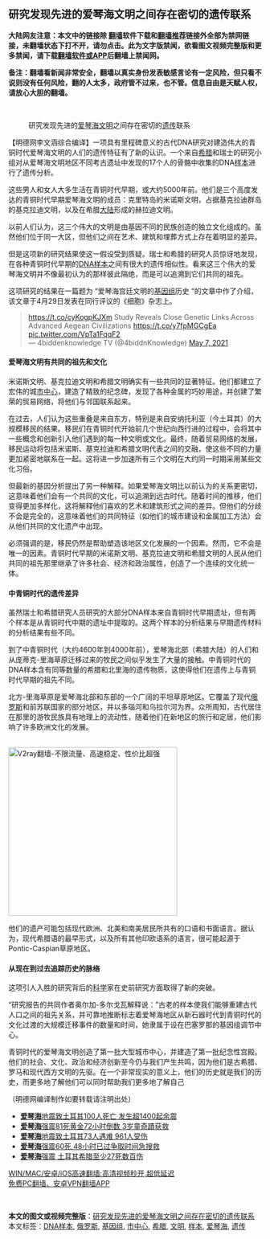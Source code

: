  <h2>研究发现先进的爱琴海文明之间存在密切的遗传联系</h2> <p class="notice"><b>大陆网友注意：本文中的链接除 <a href="https://github.com/bannedbook/fanqiang" >翻墙</a>软件下载和<a href="https://github.com/killgcd/justmysocks/blob/master/README.md">翻墙推荐</a>链接外全部为禁网链接，未翻墙状态下打不开，请勿点击。此为文字版禁闻，欲看图文视频完整版和更多禁闻，请下载<a href="https://github.com/bannedbook/fanqiang">翻墙软件或APP</a>后翻墙上禁闻网。</p><p>备注：翻墙看新闻非常安全，翻墙以真实身份发表敏感言论有一定风险，但只看不说则没有任何风险，翻的人太多，政府管不过来，也不管。信息自由是天赋人权，请放心大胆的翻墙。</b></p>  <div class="entry"> <br /> <figure><a href="https://i2.wp.com/upload-images-bucket-v64rleca837do.s3.eu-west-1.amazonaws.com/wp-content/uploads/2021/05/07152414/%E6%9C%AA%E6%A0%87%E9%A2%98-1-37.jpg?fit=860%2C484&#038;ssl=1" data-caption="研究发现先进的爱琴海文明之间存在密切的遗传联系"></a><figcaption class="wp-caption-text">研究发现先进的<a href="https://www.bannedbook.org/bnews/tag/%E7%88%B1%E7%90%B4%E6%B5%B7/" class="st_tag internal_tag" rel="tag" title="标签 爱琴海 下的日志">爱琴海</a><a href="https://www.bannedbook.org/bnews/tag/%E6%96%87%E6%98%8E/" class="st_tag internal_tag" rel="tag" title="标签 文明 下的日志">文明</a>之间存在密切的<a href="https://www.bannedbook.org/bnews/tag/%E9%81%97%E4%BC%A0/" class="st_tag internal_tag" rel="tag" title="标签 遗传 下的日志">遗传</a>联系</figcaption></figure> <p>【明德网李文涵综合编译】一项具有里程碑意义的古代DNA研究对建造伟大的青铜时代爱琴海文明的人们的遗传特征有了新的认识。一个来自<a href="https://www.bannedbook.org/bnews/tag/%e5%b8%8c%e8%85%8a/" class="st_tag internal_tag" rel="tag" title="标签 希腊 下的日志">希腊</a>和瑞士的研究小组对从爱琴海文明地区不同考古遗址中发现的17个人的骨骼中收集的DNA<a href="https://www.bannedbook.org/bnews/tag/%E6%A0%B7%E6%9C%AC/" class="st_tag internal_tag" rel="tag" title="标签 样本 下的日志">样本</a>进行了遗传分析。</p> <p>这些男人和女人大多生活在青铜时代早期，或大约5000年前。他们是三个高度发达的青铜时代早期爱琴海文明的成员：克里特岛的米诺斯文明，占据基克拉迪群岛的基克拉迪文明，以及在希腊<span class='wp_keywordlink_affiliate'><a href="https://www.bannedbook.org/" title="大陆" target="_blank">大陆</a></span>形成的赫拉迪文明。</p> <p>以前人们认为，这三个伟大的文明是由基因不同的民族创造的独立文化组成的。虽然他们位于同一大区，但他们之间在艺术、建筑和埋葬方式上存在着明显的差异。</p> <p>但是这项新的研究结果使这一假设受到质疑。瑞士和希腊的研究人员惊讶地发现，在各种青铜时代早期的<a href="https://www.bannedbook.org/bnews/tag/DNA%E6%A0%B7%E6%9C%AC/" class="st_tag internal_tag" rel="tag" title="标签 DNA样本 下的日志">DNA样本</a>之间有很大的遗传相似性。看来这三个伟大的爱琴海文明并不像最初认为的那样彼此隔绝，而是可以追溯到它们共同的祖先。</p> <p>这项研究的结果在一篇题为 &#8220;爱琴海宫廷文明的<a href="https://www.bannedbook.org/bnews/tag/%E5%9F%BA%E5%9B%A0%E7%BB%84/" class="st_tag internal_tag" rel="tag" title="标签 基因组 下的日志">基因组</a>历史 &#8220;的文章中作了介绍，该文章于4月29日发表在同行评议的《细胞》杂志上。</p>  <blockquote class="twitter-tweet" data-width="550" data-dnt="true"> <a href="https://t.co/cyKogpKJXm">https://t.co/cyKogpKJXm</a> Study Reveals Close Genetic Links Across Advanced Aegean Civilizations <a href="https://t.co/y7fpMGCgEa">https://t.co/y7fpMGCgEa</a> <a href="https://t.co/VpTa1FqqF2">pic.twitter.com/VpTa1FqqF2</a><br/> &mdash; 4biddenknowledge TV (@4biddnKnowledge) <a href="https://twitter.com/4biddnKnowledge/status/1390657448315265031?ref_src=twsrc%5Etfw">May 7, 2021</a><br/> </blockquote> <h4><strong>爱琴海文明有共同的祖先和文化</strong></h4> <p>米诺斯文明、基克拉迪文明和希腊文明确实有一些共同的显著特征。他们都建立了宏伟的城<a href="https://www.bannedbook.org/bnews/tag/%E5%B8%82%E4%B8%AD%E5%BF%83/" class="st_tag internal_tag" rel="tag" title="标签 市中心 下的日志">市中心</a>，建造了精致的纪念碑，发现了各种金属的巧妙用途，并创建了繁荣的贸易网络，将他们与邻国联系起来。</p> <p>在过去，人们认为这些重叠是来自东方，特别是来自安纳托利亚（今土耳其）的大规模移民的结果。移民们在青铜时代开始前几个世纪向西行进的过程中，会将其中一些概念和创新引入他们遇到的每一种文明或文化。最终，随着贸易网络的发展，移民运动将包括米诺斯、基克拉迪和希腊文明代表之间的交融，使这些不同的力量更加紧密地联系在一起。这将进一步加速所有三个文明在大约同一时期采用某些文化习俗。</p> <p>但最新的基因分析提出了另一种解释。如果爱琴海文明比以前认为的关系更密切，这意味着他们会有一个共同的文化，可以追溯到远古时代。随着时间的推移，他们变得更加多样化，这将解释他们喜欢的艺术和建筑形式之间的差异。但他们的分歧不会是完全的，这意味着他们的共同特征（如他们的城市建设和金属加工方法）会从他们共同的文化遗产中出现。</p> <p>必须强调的是，移民仍然是帮助塑造该地区文化发展的一个因素。然而，它不会是唯一的因素。青铜时代早期的米诺斯文明、基克拉迪文明和希腊文明的人民从他们共同的祖先那里继承了许多社会、经济和政治属性，创造了一个连续的文化统一体。</p> <h4><strong>中青铜时代的遗传差异</strong></h4> <p>虽然瑞士和希腊研究人员研究的大部分DNA样本来自青铜时代早期遗址，但有两个样本是从青铜时代中期的遗址中提取的。这两个样本的分析结果与早期遗传材料的分析结果有些不同。</p>  <p>到了中青铜时代（大约4600年到4000年前），爱琴海北部（希腊大陆）的人们和从庞蒂克-里海草原迁移过来的牧民之间似乎发生了大量的接触。中青铜时代的DNA样本含有同等数量的希腊和北里海的遗传物质，这使得他们在遗传上与青铜时代早期的祖先不同。</p> <p>北方-里海草原是爱琴海北部和东部的一个广阔的平坦草原地区。它覆盖了现代<a href="https://www.bannedbook.org/bnews/tag/%e4%bf%84%e7%bd%97%e6%96%af/" class="st_tag internal_tag" rel="tag" title="标签 俄罗斯 下的日志">俄罗斯</a>和前苏联国家的部分地区，并以多瑙河和乌拉尔河为界。众所周知，古代居住在那里的游牧民族具有地理上的流动性，随着他们在新地区的旅行和定居，他们影响了许多欧洲文化的发展。</p> <p></p> <p><br/><a href="https://github.com/bannedbook/fanqiang/wiki/V2ray%E6%9C%BA%E5%9C%BA"><img src="https://raw.githubusercontent.com/bannedbook/fanqiang/master/v2ss/images/v2free.jpg" width="336" alt="V2ray翻墙-不限流量、高速稳定、性价比超强"></a><br/></p> <p>他们的遗产可能包括现代欧洲、北美和南美居民所共有的口语和书面语言。据认为，现代希腊语的最早形式，以及所有其他印欧语系的语言，很可能起源于Pontic-Caspian草原地区。</p>  <h4><strong>从现在到过去追踪历史的脉络</strong></h4> <p>这项引人入胜的研究背后的<span class='wp_keywordlink'><a href="https://www.bannedbook.org/forum11/topic309.html" title="禁片：“科学”的棍子" target="_blank">科学</a></span>家在史前研究方面取得了新的突破。</p> <p>&#8220;研究报告的共同作者奥尔加-多尔戈瓦解释说：&#8221;古老的样本使我们能够重建古代人口之间的祖先关系，并可靠地推断标志着爱琴海地区从新石器时代到青铜时代的文化过渡的大规模迁移事件的数量和时间，她隶属于设在巴塞罗那的基因组调节中心。</p> <p>青铜时代的爱琴海文明创造了第一批大型城市中心，并建造了第一批纪念性宫殿。他们的社会、文化、政治和经济创新至今仍与我们产生共鸣，因为他们是古希腊、罗马和现代西方文明的先驱。在一个非常现实的意义上，他们的历史就是我们的历史，而更多地了解他们可以同时帮助我们更多地了解自己</p> <p>（明德网编译制作如要转载请注明出处）</p> <ul class='op-related-articles' title='相关阅读'> <li><a href='https://www.bannedbook.org/bnews/baitai/20201103/1425091.html' target='_blank'><b>爱琴海</b>地震致土耳其100人死亡 发生超1400起余震</a></li> <li><a href='https://www.bannedbook.org/bnews/taiwannews/20201103/1424788.html' target='_blank'><b>爱琴海</b>强震81死黄金72小时倒数 3岁童奇蹟获救</a></li> <li><a href='https://www.bannedbook.org/bnews/baitai/20201102/1424306.html' target='_blank'><b>爱琴海</b>地震致土耳其73人遇难 961人受伤</a></li> <li><a href='https://www.bannedbook.org/bnews/worldnews/20201102/1424121.html' target='_blank'><b>爱琴海</b>强震60死 48小时已过争取时间急搜救</a></li> <li><a href='https://www.bannedbook.org/bnews/taiwannews/20201031/1423547.html' target='_blank'><b>爱琴海</b>强震 土耳其希腊至少27死数百伤</a></li> </ul> <p class="texttj"> <a href="https://github.com/bannedbook/fanqiang/wiki/V2ray%E6%9C%BA%E5%9C%BA" target="_blank">WIN/MAC/安卓/iOS高速翻墙:高清视频秒开,超低延迟</a><br/> <a href="https://github.com/bannedbook/fanqiang/wiki/%E7%A6%81%E9%97%BB%E7%BD%91%E5%AE%89%E5%8D%93%E7%BF%BB%E5%A2%99%E6%96%B0%E9%97%BBAPP" target="_blank">免费PC翻墙、安卓VPN翻墙APP</a></p> <div id="archive-pix-1" class="banner-ads"> <!-- AuctionX Display platform tag START --> <div id="26318x728x90x621x_ADSLOT1" clicktrack="%%CLICK_URL_ESC%%"></div> <!-- AuctionX Display platform tag END --> </div> <div id="archive-pix-2" class="banner-ads"> <!-- AuctionX Display platform tag START --> <div id="26315x300x250x621x_ADSLOT1" clicktrack="%%CLICK_URL_ESC%%"></div> <!-- AuctionX Display platform tag END --> </div><p>&nbsp;</p><a name='sharetosocial'></a>       <div><b>本文的图文或视频完整版</b>：<a href='https://www.bannedbook.org/bnews/comments/20210508/1541833.html'>研究发现先进的爱琴海文明之间存在密切的遗传联系</a></div>  </div><!--END ENTRY--> <div class="postfooter"> <div>本文标签：<a href="https://www.bannedbook.org/bnews/tag/DNA%E6%A0%B7%E6%9C%AC/" rel="tag">DNA样本</a>, <a href="https://www.bannedbook.org/bnews/tag/%e4%bf%84%e7%bd%97%e6%96%af/" rel="tag">俄罗斯</a>, <a href="https://www.bannedbook.org/bnews/tag/%E5%9F%BA%E5%9B%A0%E7%BB%84/" rel="tag">基因组</a>, <a href="https://www.bannedbook.org/bnews/tag/%E5%B8%82%E4%B8%AD%E5%BF%83/" rel="tag">市中心</a>, <a href="https://www.bannedbook.org/bnews/tag/%e5%b8%8c%e8%85%8a/" rel="tag">希腊</a>, <a href="https://www.bannedbook.org/bnews/tag/%E6%96%87%E6%98%8E/" rel="tag">文明</a>, <a href="https://www.bannedbook.org/bnews/tag/%E6%A0%B7%E6%9C%AC/" rel="tag">样本</a>, <a href="https://www.bannedbook.org/bnews/tag/%E7%88%B1%E7%90%B4%E6%B5%B7/" rel="tag">爱琴海</a>, <a href="https://www.bannedbook.org/bnews/tag/%E9%81%97%E4%BC%A0/" rel="tag">遗传</a></div>  </div><!--END POSTFOOTER--> 